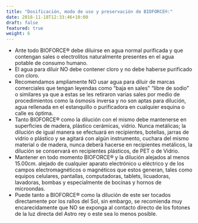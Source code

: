 ```yaml
---
title: "​Dosificación, modo de uso y preservación de BIOFORCE®:"
date: 2018-11-18T12:33:46+10:00
draft: false
featured: true
weight: 6
---
```


- Ante todo BIOFORCE® debe diluirse en agua normal purificada y que contengan sales o electrolitos naturalmente presentes en el agua potable de consumo humano.
- El agua para diluir NO debe contener cloro y no debe haberse purificado con cloro.
- Recomendamos ampliamente NO usar agua para diluir de marcas comerciales que tengan leyendas como “baja en sales" “libre de sodio" o similares ya que a estas se les retiraron varias sales por medio de procedimientos como la ósmosis inversa y no son aptas para dilución, agua rellenada en el estanquillo o purificadora en cualquier esquina o calle es óptima.
- Tanto BIOFORCE® como la dilución con el mismo debe mantenerse en superficies de madera, plástico cerámicas, vidrio. Nunca metálicas; la dilución de igual manera se efectuará en recipientes, botellas, jarras de vidrio o plástico y se agitará con algún instrumento, cuchara del mismo material o de madera, nunca deberá hacerse en recipientes metálicos, la dilución se conservará en recipientes plásticos, de PET o de Vidrio.
- Mantener en todo momento BIOFORCE® y la dilución alejados al menos 15.00cm. alejado de cualquier aparato electrónico u eléctrico y de los campos electromagnéticos o magnéticos que estos generan, tales como equipos celulares, pantallas, computadoras, tablets, licuadoras, lavadoras, bombas y especialmente de bocinas y hornos de microondas.
- Puede tanto a BIOFORCE® como la dilución de este ser tocados directamente por los rallos del Sol, sin embargo, se recomienda muy encarecidamente que NO se exponga al contacto directo de los fotones de la luz directa del Astro rey o este sea lo menos posible. 
